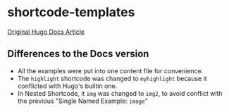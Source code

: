 # shortcode-templates

[Original Hugo Docs Article](https://gohugo.io/templates/shortcode-templates/)

## Differences to the Docs version

* All the examples were put into one content file for convenience. 
* The `highlight` shortcode was changed to `myhighlight` because it conflicted with Hugo's builtin one. 
* In Nested Shortcode, it `img` was changed to `img2`, to avoid conflict with the previous "Single Named Example: `image`"